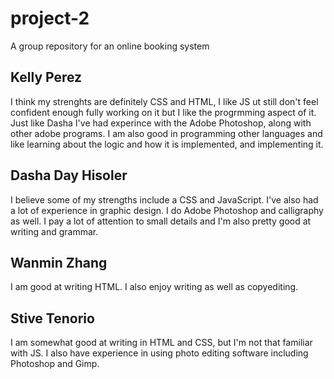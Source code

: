 # project-2
A group repository for an online booking system
## Kelly Perez
I think my strenghts are definitely CSS and HTML, I like JS ut still don't feel confident enough fully working on it but I like the progrmming aspect of it. Just like Dasha I've had experince with the Adobe Photoshop, along with other adobe programs. I am also good in programming other languages and like learning about the logic and how it is implemented, and implementing it. 
## Dasha Day Hisoler
I believe some of my strengths include a CSS and JavaScript. I've also had a lot of experience in graphic design. I do Adobe Photoshop and calligraphy as well. I pay a lot of attention to small details and I'm also pretty good at writing and grammar. 
## Wanmin Zhang
I am good at writing HTML. I also enjoy writing as well as copyediting.

## Stive Tenorio
I am somewhat good at writing in HTML and CSS, but I'm not that familiar with JS. I also have
experience in using photo editing software including Photoshop and Gimp.
